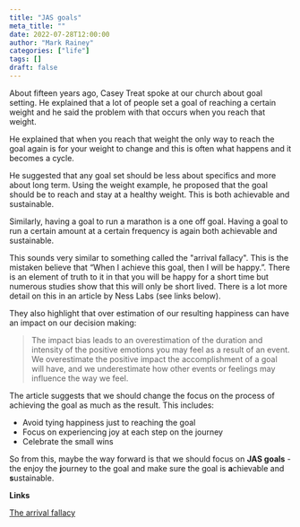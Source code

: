 ```yaml
---
title: "JAS goals"
meta_title: ""
date: 2022-07-28T12:00:00
author: "Mark Rainey"
categories: ["life"]
tags: []
draft: false
---
```


About fifteen years ago, Casey Treat spoke at our church about goal setting. He explained that a lot of people set a goal of reaching a certain weight and he said the problem with that occurs when you reach that weight.


He explained that when you reach that weight the only way to reach the goal again is for your weight to change and this is often what happens and it becomes a cycle. 

He suggested that any goal set should be less about specifics and more about long term. Using the weight example, he proposed that the goal should be to reach and stay at a healthy weight. This is both achievable and sustainable.

Similarly, having a goal to run a marathon is a one off goal. Having a goal to run a certain amount at a certain frequency is again both achievable and sustainable.

This sounds very similar to something called the "arrival fallacy". This is the mistaken believe that “When I achieve this goal, then I will be happy.”. There is an element of truth to it in that you will be happy for a short time but numerous studies show that this will only be short lived. There is a lot more detail on this in an article by Ness Labs (see links below).

They also highlight that over estimation of our resulting happiness can have an impact on our decision making:

> The impact bias leads to an overestimation of the duration and intensity of the positive emotions you may feel as a result of an event. We overestimate the positive impact the accomplishment of a goal will have, and we underestimate how other events or feelings may influence the way we feel.

The article suggests that we should change the focus on the process of achieving the goal as much as the result. This includes:

- Avoid tying happiness just to reaching the goal
- Focus on experiencing joy at each step on the journey
- Celebrate the small wins

So from this, maybe the way forward is that we should focus on **JAS goals** - the enjoy the **j**ourney to the goal and make sure the goal is **a**chievable and **s**ustainable.

__Links__

[The arrival fallacy](https://nesslabs.com/arrival-fallacy)
